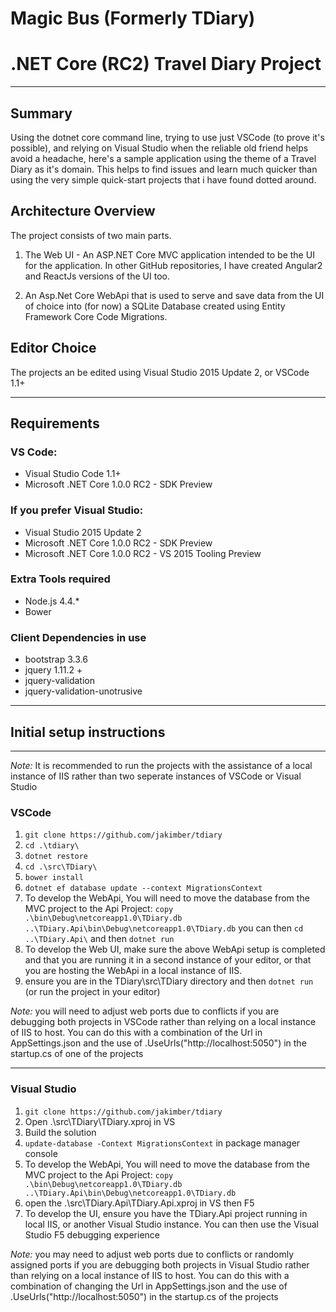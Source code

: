 # Magic Bus (Formerly TDiary)
# .NET Core (RC2) Travel Diary Project
---
## Summary
Using the dotnet core command line, trying to use just VSCode (to prove it's possible), and relying on Visual Studio when the reliable old friend helps avoid a headache, here's a sample application using the theme of a Travel Diary as it's domain.  This helps to find issues and learn much quicker than using the very simple quick-start projects that i have found dotted around.

## Architecture Overview
The project consists of two main parts.

1. The Web UI - An ASP.NET Core MVC application intended to be the UI for the application.  In other GitHub repositories, I have created Angular2 and ReactJs versions of the UI too.

2. An Asp.Net Core WebApi that is used to serve and save data from the UI of choice into (for now) a SQLite Database created using Entity Framework Core Code Migrations.

## Editor Choice
The projects an be edited using Visual Studio 2015 Update 2, or VSCode 1.1+

---
## Requirements
### VS Code:
* Visual Studio Code 1.1+
* Microsoft .NET Core 1.0.0 RC2 - SDK Preview

### If you prefer Visual Studio:
* Visual Studio 2015 Update 2
* Microsoft .NET Core 1.0.0 RC2 - SDK Preview
* Microsoft .NET Core 1.0.0 RC2 - VS 2015 Tooling Preview

### Extra Tools required
* Node.js 4.4.*
* Bower

### Client Dependencies in use
* bootstrap 3.3.6
* jquery 1.11.2 +
* jquery-validation
* jquery-validation-unotrusive

---
## Initial setup instructions
---
*Note:* It is recommended to run the projects with the assistance of a local instance of IIS rather than two seperate instances of VSCode or Visual Studio

### VSCode
1. `git clone https://github.com/jakimber/tdiary`
2. `cd .\tdiary\`
2. `dotnet restore`
3. `cd .\src\TDiary\`
4. `bower install`
5. `dotnet ef database update --context MigrationsContext`
6. To develop the WebApi, You will need to move the database from the MVC project to the Api Project: `copy .\bin\Debug\netcoreapp1.0\TDiary.db ..\TDiary.Api\bin\Debug\netcoreapp1.0\TDiary.db`  you can then `cd ..\TDiary.Api\` and then `dotnet run`
7. To develop the Web UI, make sure the above WebApi setup is completed and that you are running it in a second instance of your editor, or that you are hosting the WebApi in a local instance of IIS.
8. ensure you are in the TDiary\src\TDiary directory and then `dotnet run` (or run the project in your editor)

*Note:* you will need to adjust web ports due to conflicts if you are debugging both projects in VSCode rather than relying on a local instance of IIS to host.  You can do this with a combination of the Url in AppSettings.json and the use of .UseUrls("http://localhost:5050") in the startup.cs of one of the projects

---
### Visual Studio
1. `git clone https://github.com/jakimber/tdiary`
2. Open .\src\TDiary\TDiary.xproj in VS
3. Build the solution
4. `update-database -Context MigrationsContext` in package manager console
5. To develop the WebApi, You will need to move the database from the MVC project to the Api Project: `copy .\bin\Debug\netcoreapp1.0\TDiary.db ..\TDiary.Api\bin\Debug\netcoreapp1.0\TDiary.db`
6. open the .\src\TDiary.Api\TDiary.Api.xproj in VS then F5
7. To develop the UI, ensure you have the TDiary.Api project running in local IIS, or another Visual Studio instance.  You can then use the Visual Studio F5 debugging experience

*Note:* you may need to adjust web ports due to conflicts or randomly assigned ports if you are debugging both projects in Visual Studio rather than relying on a local instance of IIS to host.  You can do this with a combination of changing the Url in AppSettings.json and the use of .UseUrls("http://localhost:5050") in the startup.cs of the projects

